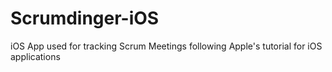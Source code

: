 # Scrumdinger-iOS
iOS App used for tracking Scrum Meetings following Apple's tutorial for iOS applications
